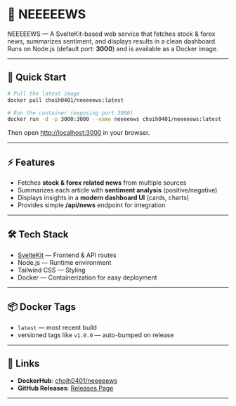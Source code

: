 # 📰 NEEEEEWS

NEEEEEWS — A SvelteKit-based web service that fetches stock & forex news, summarizes sentiment, and displays results in a clean dashboard.  
Runs on Node.js (default port: **3000**) and is available as a Docker image.

---

## 🚀 Quick Start

```bash
# Pull the latest image
docker pull choih0401/neeeeews:latest

# Run the container (exposing port 3000)
docker run -d -p 3000:3000 --name neeeeews choih0401/neeeeews:latest
```

Then open [http://localhost:3000](http://localhost:3000) in your browser.

---

## ⚡ Features

- Fetches **stock & forex related news** from multiple sources  
- Summarizes each article with **sentiment analysis** (positive/negative)  
- Displays insights in a **modern dashboard UI** (cards, charts)  
- Provides simple **/api/news** endpoint for integration  

---

## 🛠️ Tech Stack

- [SvelteKit](https://kit.svelte.dev/) — Frontend & API routes  
- Node.js — Runtime environment  
- Tailwind CSS — Styling  
- Docker — Containerization for easy deployment  

---

## 📦 Docker Tags

- `latest` — most recent build  
- versioned tags like `v1.0.0` — auto-bumped on release  

---

## 🔗 Links

- **DockerHub**: [choih0401/neeeeews](https://hub.docker.com/r/choih0401/neeeeews)  
- **GitHub Releases**: [Releases Page](https://github.com/Choih0401/NEEEEEWS/releases)  

---

